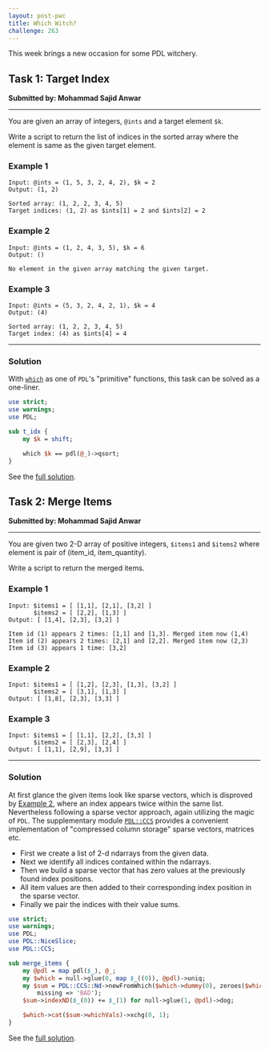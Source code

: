 ```yaml
---
layout: post-pwc
title: Which Witch?
challenge: 263
---
```

This week brings a new occasion for some PDL witchery.
## Task 1: Target Index
**Submitted by: Mohammad Sajid Anwar**

---
You are given an array of integers, `@ints` and a target element `$k`.

Write a script to return the list of indices in the sorted array where the element is same as the given target element.

### Example 1
```
Input: @ints = (1, 5, 3, 2, 4, 2), $k = 2
Output: (1, 2)

Sorted array: (1, 2, 2, 3, 4, 5)
Target indices: (1, 2) as $ints[1] = 2 and $ints[2] = 2
```
### Example 2
```
Input: @ints = (1, 2, 4, 3, 5), $k = 6
Output: ()

No element in the given array matching the given target.
```
### Example 3
```
Input: @ints = (5, 3, 2, 4, 2, 1), $k = 4
Output: (4)

Sorted array: (1, 2, 2, 3, 4, 5)
Target index: (4) as $ints[4] = 4
```
---
### Solution
With [`which`](https://metacpan.org/pod/PDL::Primitive#which) as one of `PDL`'s "primitive" functions, this task can be solved as a one-liner.
```perl
use strict;
use warnings;
use PDL;

sub t_idx {
    my $k = shift;

    which $k == pdl(@_)->qsort;
}
```

See the [full solution](https://github.com/manwar/perlweeklychallenge-club/blob/master/challenge-263/jo-37/perl/ch-1.pl).

## Task 2: Merge Items
**Submitted by: Mohammad Sajid Anwar**

---
You are given two 2-D array of positive integers, `$items1` and `$items2` where element is pair of (item_id, item_quantity).

Write a script to return the merged items.

### Example 1
```
Input: $items1 = [ [1,1], [2,1], [3,2] ]
       $items2 = [ [2,2], [1,3] ]
Output: [ [1,4], [2,3], [3,2] ]

Item id (1) appears 2 times: [1,1] and [1,3]. Merged item now (1,4)
Item id (2) appears 2 times: [2,1] and [2,2]. Merged item now (2,3)
Item id (3) appears 1 time: [3,2]
```
### Example 2
```
Input: $items1 = [ [1,2], [2,3], [1,3], [3,2] ]
       $items2 = [ [3,1], [1,3] ]
Output: [ [1,8], [2,3], [3,3] ]
```
### Example 3
```
Input: $items1 = [ [1,1], [2,2], [3,3] ]
       $items2 = [ [2,3], [2,4] ]
Output: [ [1,1], [2,9], [3,3] ]
```
---
### Solution
At first glance the given items look like sparse vectors, which is disproved by [Example 2](#example-2-1), where an index appears twice within the same list.
Nevertheless following a sparse vector approach, again utilizing the magic of `PDL`.
The supplementary module [`PDL::CCS`](https://metacpan.org/pod/PDL::CCS) provides a convenient implementation of "compressed column storage" sparse vectors, matrices etc.

- First we create a list of 2-d ndarrays from the given data.
- Next we identify all indices contained within the ndarrays.
- Then we build a sparse vector that has zero values at the previously found index positions.
- All item values are then added to their corresponding index position in the sparse vector.
- Finally we pair the indices with their value sums.

```perl
use strict;
use warnings;
use PDL;
use PDL::NiceSlice;
use PDL::CCS;

sub merge_items {
    my @pdl = map pdl($_), @_;
    my $which = null->glue(0, map $_((0)), @pdl)->uniq;
    my $sum = PDL::CCS::Nd->newFromWhich($which->dummy(0), zeroes($which),
        missing => 'BAD');
    $sum->indexND($_(0)) += $_(1) for null->glue(1, @pdl)->dog;

    $which->cat($sum->whichVals)->xchg(0, 1);
}
```

See the [full solution](https://github.com/manwar/perlweeklychallenge-club/blob/master/challenge-263/jo-37/perl/ch-2.pl).

